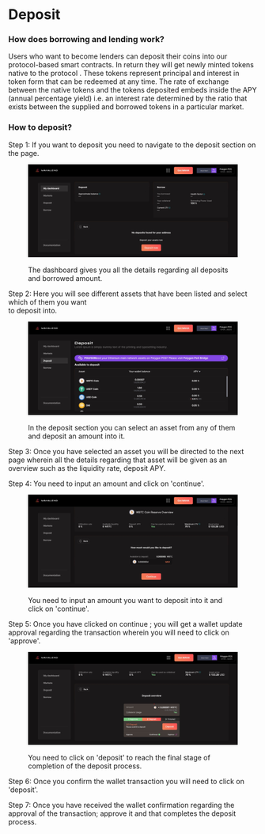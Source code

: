 # Deposit

### How does borrowing and lending work?

Users who want to become lenders can deposit their coins into our protocol-based smart contracts. In return they will get newly minted tokens native to the protocol . These tokens represent principal and interest in token form that can be redeemed at any time. The rate of exchange between the native tokens and the tokens deposited embeds inside the APY (annual percentage yield) i.e. an interest rate determined by the ratio that exists between the supplied and borrowed tokens in a particular market.

### How to deposit?

Step 1: If you want to deposit you need to navigate to the deposit section on the page.&#x20;

<figure><img src=".gitbook/assets/1 (1).jpg" alt=""><figcaption><p>The dashboard gives you all the details regarding all deposits and borrowed amount. </p></figcaption></figure>



Step 2: Here you will see different assets that have been listed and select which of them you want \
to deposit into.&#x20;

<figure><img src=".gitbook/assets/2 (1).jpg" alt=""><figcaption><p>In the deposit section you can select an asset from any of them and deposit an amount into it. </p></figcaption></figure>



Step 3: Once you have selected an asset you will be directed to the next page wherein all the details regarding that asset will be given as an overview such as the liquidity rate, deposit APY.&#x20;

Step 4: You need to input an amount and click on 'continue'.&#x20;

<figure><img src=".gitbook/assets/3.jpg" alt=""><figcaption><p>You need to input an amount you want to deposit into it and click on 'continue'. </p></figcaption></figure>



Step 5: Once you have clicked on continue ; you will get a wallet update approval regarding the transaction wherein you will need to click on 'approve'.

<figure><img src=".gitbook/assets/4.jpg" alt=""><figcaption><p>You need to click on 'deposit' to reach the final stage of completion of the deposit process.</p></figcaption></figure>

Step 6: Once you confirm the wallet transaction you will need to click on 'deposit'.

Step 7: Once you have received the wallet confirmation regarding the approval of the transaction; approve it and that completes the deposit process.&#x20;
